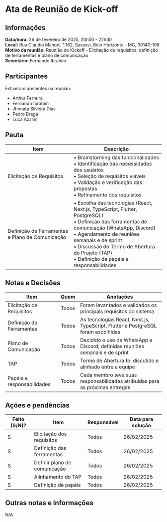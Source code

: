 # Ata de Reunião de Kick-off

## Informações

**Data/hora:** 26 de fevereiro de 2025, 20h50 - 22h30  
**Local:** Rua Cláudio Manoel, 1.162, Savassi, Belo Horizonte - MG, 30140-108  
**Motivo da reunião:** Reunião de Kickoff - Elicitação de requisitos, definição de ferramentas e plano de comunicação  
**Secretário:** Fernando Ibrahim

## Participantes

Estiveram presentes na reunião:

- Arthur Ferreira
- Fernando Ibrahim
- Jhonata Silveira Dias
- Pedro Braga
- Luca Azalim

## Pauta

| Item                                            | Descrição                                                                                                                                                                                                                                                                                             |
| ----------------------------------------------- | ----------------------------------------------------------------------------------------------------------------------------------------------------------------------------------------------------------------------------------------------------------------------------------------------------- |
| Elicitação de Requisitos                        | • Brainstorming das funcionalidades <br>• Identificação das necessidades dos usuários <br>• Seleção de requisitos viáveis <br>• Validação e verificação das propostas <br>• Refinamento dos requisitos                                                                                                |
| Definição de Ferramentas e Plano de Comunicação | • Escolha das tecnologias (React, Next.js, TypeScript, Flutter, PostgreSQL) <br>• Definição das ferramentas de comunicação (WhatsApp, Discord) <br>• Agendamento de reuniões semanais e de sprint <br>• Discussão do Termo de Abertura do Projeto (TAP) <br>• Definição de papéis e responsabilidades |

## Notas e Decisões

| Item                       | Quem  | Anotações                                                                        |
| -------------------------- | ----- | -------------------------------------------------------------------------------- |
| Elicitação de Requisitos   | Todos | Foram levantados e validados os principais requisitos do sistema                 |
| Definição de Ferramentas   | Todos | As tecnologias React, Next.js, TypeScript, Flutter e PostgreSQL foram escolhidas |
| Plano de Comunicação       | Todos | Decidido o uso de WhatsApp e Discord; definidas reuniões semanais e de sprint    |
| TAP                        | Todos | Termo de Abertura foi discutido e alinhado entre a equipe                        |
| Papéis e responsabilidades | Todos | Cada membro teve suas responsabilidades atribuídas para as próximas entregas     |

## Ações e pendências

| Feito (S/N)? | Item                         | Responsável | Data para solução |
| ------------ | ---------------------------- | ----------- | ----------------- |
| S            | Elicitação dos requisitos    | Todos       | 26/02/2025        |
| S            | Definição das ferramentas    | Todos       | 26/02/2025        |
| S            | Definir plano de comunicação | Todos       | 26/02/2025        |
| S            | Alinhamento do TAP           | Todos       | 26/02/2025        |
| S            | Definição de papéis          | Todos       | 26/02/2025        |

## Outras notas e informações

N/A
